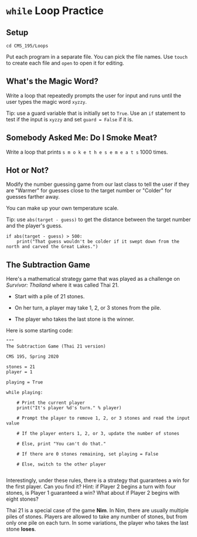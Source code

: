 # `while` Loop Practice

## Setup

```
cd CMS_195/Loops
```

Put each program in a separate file. You can pick the file names. Use `touch` to create each file and `open` to open it for editing.

## What's the Magic Word?

Write a loop that repeatedly prompts the user for input and runs until the user types the magic word `xyzzy`.

Tip: use a guard variable that is initially set to `True`. Use an `if` statement to test if the input is `xyzzy` and set 
`guard = False` if it is.

## Somebody Asked Me: Do I Smoke Meat?

Write a loop that prints `s m o k e t h e s e m e a t s` 1000 times.

## Hot or Not?

Modify the number guessing game from our last class to tell the user if they are "Warmer" for guesses close to the target number or
"Colder" for guesses farther away.

You can make up your own temperature scale.

Tip: use `abs(target - guess)` to get the distance between the target number and the player's guess.

```
if abs(target - guess) > 500:
    print("That guess wouldn't be colder if it swept down from the north and carved the Great Lakes.")

```

## The Subtraction Game

Here's a mathematical strategy game that was played as a challenge on *Survivor: Thailand* where it was called Thai 21.

- Start with a pile of 21 stones.

- On her turn, a player may take 1, 2, or 3 stones from the pile.

- The player who takes the last stone is the winner.

Here is some starting code:

```
"""
The Subtraction Game (Thai 21 version)

CMS 195, Spring 2020

stones = 21
player = 1

playing = True

while playing:

    # Print the current player
    print("It's player %d's turn." % player)

    # Prompt the player to remove 1, 2, or 3 stones and read the input value
    
    # If the player enters 1, 2, or 3, update the number of stones
    
    # Else, print "You can't do that."
    
    # If there are 0 stones remaining, set playing = False
    
    # Else, switch to the other player
    
```

Interestingly, under these rules, there is a strategy that guarantees a win for the first player. Can you find it? Hint: if Player 2 begins a turn with four stones, is Player 1 guaranteed a win? What about if Player 2 begins with eight stones?

Thai 21 is a special case of the game **Nim**. In Nim, there are usually multiple piles of stones. Players are allowed to
take any number of stones, but from only one pile on each turn. In some variations, the player who takes the last stone **loses**.
